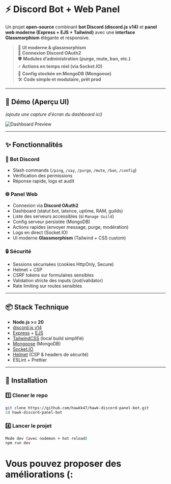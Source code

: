 # ⚡ Discord Bot + Web Panel

Un projet **open-source** combinant **bot Discord (discord.js v14)** et **panel web moderne (Express + EJS + Tailwind)** avec une **interface Glassmorphism** élégante et responsive.

> 🎨 **UI moderne & glassmorphism**  
> 🔑 **Connexion Discord OAuth2**  
> 🛡️ **Modules d’administration (purge, mute, ban, etc.)**  
> ⚡ **Actions en temps réel (via Socket.IO)**  
> 📂 **Config stockée en MongoDB (Mongoose)**  
> 🛠️ **Code simple et modulaire, prêt prod**

---

## 🚀 Démo (Aperçu UI)

*(ajoute une capture d’écran du dashboard ici)*

![Dashboard Preview](docs/screenshot_dashboard.png)

---

## ✨ Fonctionnalités

### 🤖 Bot Discord
- Slash commands (`/ping`, `/say`, `/purge`, `/mute`, `/ban`, `/config`)
- Vérification des permissions
- Réponse rapide, logs et audit

### 🌐 Panel Web
- Connexion via **Discord OAuth2**
- Dashboard (statut bot, latence, uptime, RAM, guilds)
- Liste des serveurs accessibles (si `Manage Guild`)
- Config serveur persistée (MongoDB)
- Actions rapides (envoyer message, purge, modération)
- Logs en direct (Socket.IO)
- UI moderne **Glassmorphism** (Tailwind + CSS custom)

### 🔒 Sécurité
- Sessions sécurisées (cookies HttpOnly, Secure)
- Helmet + CSP
- CSRF tokens sur formulaires sensibles
- Validation stricte des inputs (zod/validator)
- Rate limiting sur routes sensibles

---

## 📦 Stack Technique

- **Node.js >= 20**
- [discord.js v14](https://discord.js.org/)
- [Express](https://expressjs.com/) + [EJS](https://ejs.co/)
- [TailwindCSS](https://tailwindcss.com/) (local build simplifié)
- [Mongoose](https://mongoosejs.com/) (MongoDB)
- [Socket.IO](https://socket.io/)
- [Helmet](https://helmetjs.github.io/) (CSP & headers de sécurité)
- ESLint + Prettier

---

## 🔧 Installation

### 1️⃣ Cloner le repo
```bash
git clone https://github.com/hawkk47/hawk-discord-panel-bot.git
cd hawk-discord-panel-bot
```

### 4️⃣ Lancer le projet
```bash
Mode dev (avec nodemon + hot reload)
npm run dev
```

# Vous pouvez proposer des améliorations (: